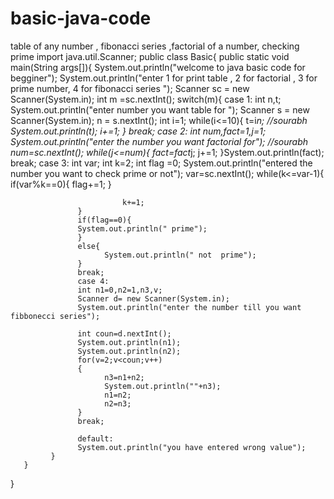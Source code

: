 # basic-java-code
table of any number ,  fibonacci series ,factorial of a number, checking prime
import java.util.Scanner;
 public class Basic{
       public static void main(String args[]){
             System.out.println("welcome to java basic code for begginer");
             System.out.println("enter 1 for print table , 2  for factorial , 3 for prime number, 4 for fibonacci series ");
             Scanner sc = new Scanner(System.in);
             int m =sc.nextInt();
             switch(m){
                   case 1:
                   int n,t;
                   System.out.println("enter number you want table for ");
                   Scanner s = new Scanner(System.in);
                   n = s.nextInt();
                   int i=1;
                   while(i<=10){ 
                         t=i*n;                                                                            //sourabh
                         System.out.println(t);
                         i+=1;
                   }
                   break;
                   case 2:
                   int num,fact=1,j=1;
                   System.out.println("enter the number you want factorial for");                           //sourabh
                   num=sc.nextInt();
                   while(j<=num){
                         fact=fact*j;
                     j+=1;
                   }System.out.println(fact);
                   break;
                   case 3:
                   int var;
                   int k=2;
                   int flag =0;
                   System.out.println("entered the number you want to check prime or not");
                   var=sc.nextInt();
                   while(k<=var-1){
                        if(var%k==0){
                               flag+=1;
                         }
                         
                             k+=1;
                   }
                   if(flag==0){
                   System.out.println(" prime");
                   }
                   else{
                         System.out.println(" not  prime");
                   }
                   break;
                   case 4:
                   int n1=0,n2=1,n3,v;
                   Scanner d= new Scanner(System.in);
                   System.out.println("enter the number till you want fibbonecci series");
                   
                   int coun=d.nextInt();
                   System.out.println(n1);
                   System.out.println(n2);
                   for(v=2;v<coun;v++)
                   {
                         n3=n1+n2;
                         System.out.println(""+n3);
                         n1=n2;
                         n2=n3;
                   } 
                   break;
                      
                   default:
                   System.out.println("you have entered wrong value");
             }
       }
 }

